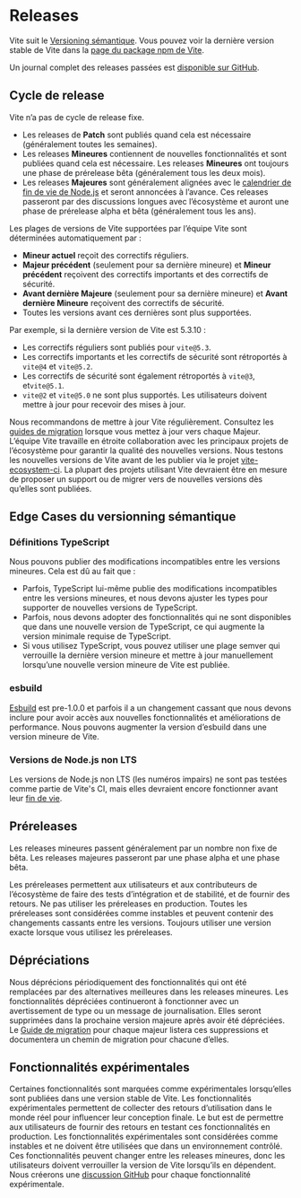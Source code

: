# Releases

Vite suit le [Versioning sémantique](https://semver.org/). Vous pouvez voir la dernière version stable de Vite dans la [page du package npm de Vite](https://www.npmjs.com/package/vite).

Un journal complet des releases passées est [disponible sur GitHub](https://github.com/vitejs/vite/blob/main/packages/vite/CHANGELOG.md).

## Cycle de release

Vite n’a pas de cycle de release fixe.

- Les releases de **Patch** sont publiés quand cela est nécessaire (généralement toutes les semaines).
- Les releases **Mineures** contiennent de nouvelles fonctionnalités et sont publiées quand cela est nécessaire. Les releases **Mineures** ont toujours une phase de prérelease bêta (généralement tous les deux mois).
- Les releases **Majeures** sont généralement alignées avec le [calendrier de fin de vie de Node.js](https://endoflife.date/nodejs) et seront annoncées à l’avance. Ces releases passeront par des discussions longues avec l’écosystème et auront une phase de prérelease alpha et bêta (généralement tous les ans).

Les plages de versions de Vite supportées par l’équipe Vite sont déterminées automatiquement par :

- **Mineur actuel** reçoit des correctifs réguliers.
- **Majeur précédent** (seulement pour sa dernière mineure) et **Mineur précédent** reçoivent des correctifs importants et des correctifs de sécurité.
- **Avant dernière Majeure** (seulement pour sa dernière mineure) et **Avant dernière Mineure** reçoivent des correctifs de sécurité.
- Toutes les versions avant ces dernières sont plus supportées.

Par exemple, si la dernière version de Vite est 5.3.10 :

- Les correctifs réguliers sont publiés pour `vite@5.3`.
- Les correctifs importants et les correctifs de sécurité sont rétroportés à `vite@4` et `vite@5.2`.
- Les correctifs de sécurité sont également rétroportés à `vite@3`, et`vite@5.1`.
- `vite@2` et `vite@5.0` ne sont plus supportés. Les utilisateurs doivent mettre à jour pour recevoir des mises à jour.

Nous recommandons de mettre à jour Vite régulièrement. Consultez les [guides de migration](https://fr.vite.dev/guide/migration.html) lorsque vous mettez à jour vers chaque Majeur. L’équipe Vite travaille en étroite collaboration avec les principaux projets de l’écosystème pour garantir la qualité des nouvelles versions. Nous testons les nouvelles versions de Vite avant de les publier via le projet [vite-ecosystem-ci](https://github.com/vitejs/vite-ecosystem-ci). La plupart des projets utilisant Vite devraient être en mesure de proposer un support ou de migrer vers de nouvelles versions dès qu’elles sont publiées.

## Edge Cases du versionning sémantique

### Définitions TypeScript

Nous pouvons publier des modifications incompatibles entre les versions mineures. Cela est dû au fait que :

- Parfois, TypeScript lui-même publie des modifications incompatibles entre les versions mineures, et nous devons ajuster les types pour supporter de nouvelles versions de TypeScript.
- Parfois, nous devons adopter des fonctionnalités qui ne sont disponibles que dans une nouvelle version de TypeScript, ce qui augmente la version minimale requise de TypeScript.
- Si vous utilisez TypeScript, vous pouvez utiliser une plage semver qui verrouille la dernière version mineure et mettre à jour manuellement lorsqu’une nouvelle version mineure de Vite est publiée.

### esbuild

[Esbuild](https://esbuild.github.io/) est pre-1.0.0 et parfois il a un changement cassant que nous devons inclure pour avoir accès aux nouvelles fonctionnalités et améliorations de performance. Nous pouvons augmenter la version d’esbuild dans une version mineure de Vite.

### Versions de Node.js non LTS

Les versions de Node.js non LTS (les numéros impairs) ne sont pas testées comme partie de Vite's CI, mais elles devraient encore fonctionner avant leur [fin de vie](https://endoflife.date/nodejs).

## Préreleases

Les releases mineures passent généralement par un nombre non fixe de bêta. Les releases majeures passeront par une phase alpha et une phase bêta.

Les préreleases permettent aux utilisateurs et aux contributeurs de l’écosystème de faire des tests d’intégration et de stabilité, et de fournir des retours. Ne pas utiliser les préreleases en production. Toutes les préreleases sont considérées comme instables et peuvent contenir des changements cassants entre les versions. Toujours utiliser une version exacte lorsque vous utilisez les préreleases.

## Dépréciations

Nous déprécions périodiquement des fonctionnalités qui ont été remplacées par des alternatives meilleures dans les releases mineures. Les fonctionnalités dépréciées continueront à fonctionner avec un avertissement de type ou un message de journalisation. Elles seront supprimées dans la prochaine version majeure après avoir été dépréciées. Le [Guide de migration](https://fr.vite.dev/guide/migration.html) pour chaque majeur listera ces suppressions et documentera un chemin de migration pour chacune d’elles.

## Fonctionnalités expérimentales

Certaines fonctionnalités sont marquées comme expérimentales lorsqu’elles sont publiées dans une version stable de Vite. Les fonctionnalités expérimentales permettent de collecter des retours d’utilisation dans le monde réel pour influencer leur conception finale. Le but est de permettre aux utilisateurs de fournir des retours en testant ces fonctionnalités en production. Les fonctionnalités expérimentales sont considérées comme instables et ne doivent être utilisées que dans un environnement contrôlé. Ces fonctionnalités peuvent changer entre les releases mineures, donc les utilisateurs doivent verrouiller la version de Vite lorsqu’ils en dépendent. Nous créerons une [discussion GitHub](https://github.com/vitejs/vite/discussions/categories/feedback?discussions_q=is%3Aopen+label%3Aexperimental+category%3AFeedback) pour chaque fonctionnalité expérimentale.
